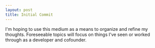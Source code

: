 ```yaml
---
layout: post
title: Initial Commit
---
```


I'm hoping to use this medium as a means to organize and refine my thoughts. Foreseeable topics will focus on things I’ve seen or worked through as a developer and cofounder. 